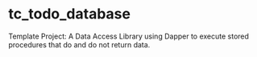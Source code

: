# tc_todo_database
Template Project:  A Data Access Library using Dapper to execute stored procedures that do and do not return data.

